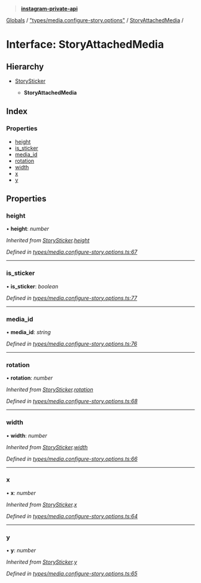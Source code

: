 > **[instagram-private-api](../README.md)**

[Globals](../README.md) / ["types/media.configure-story.options"](../modules/_types_media_configure_story_options_.md) / [StoryAttachedMedia](_types_media_configure_story_options_.storyattachedmedia.md) /

# Interface: StoryAttachedMedia

## Hierarchy

* [StorySticker](_types_media_configure_story_options_.storysticker.md)

  * **StoryAttachedMedia**

## Index

### Properties

* [height](_types_media_configure_story_options_.storyattachedmedia.md#height)
* [is_sticker](_types_media_configure_story_options_.storyattachedmedia.md#is_sticker)
* [media_id](_types_media_configure_story_options_.storyattachedmedia.md#media_id)
* [rotation](_types_media_configure_story_options_.storyattachedmedia.md#rotation)
* [width](_types_media_configure_story_options_.storyattachedmedia.md#width)
* [x](_types_media_configure_story_options_.storyattachedmedia.md#x)
* [y](_types_media_configure_story_options_.storyattachedmedia.md#y)

## Properties

###  height

• **height**: *number*

*Inherited from [StorySticker](_types_media_configure_story_options_.storysticker.md).[height](_types_media_configure_story_options_.storysticker.md#height)*

*Defined in [types/media.configure-story.options.ts:67](https://github.com/dilame/instagram-private-api/blob/01eb399/src/types/media.configure-story.options.ts#L67)*

___

###  is_sticker

• **is_sticker**: *boolean*

*Defined in [types/media.configure-story.options.ts:77](https://github.com/dilame/instagram-private-api/blob/01eb399/src/types/media.configure-story.options.ts#L77)*

___

###  media_id

• **media_id**: *string*

*Defined in [types/media.configure-story.options.ts:76](https://github.com/dilame/instagram-private-api/blob/01eb399/src/types/media.configure-story.options.ts#L76)*

___

###  rotation

• **rotation**: *number*

*Inherited from [StorySticker](_types_media_configure_story_options_.storysticker.md).[rotation](_types_media_configure_story_options_.storysticker.md#rotation)*

*Defined in [types/media.configure-story.options.ts:68](https://github.com/dilame/instagram-private-api/blob/01eb399/src/types/media.configure-story.options.ts#L68)*

___

###  width

• **width**: *number*

*Inherited from [StorySticker](_types_media_configure_story_options_.storysticker.md).[width](_types_media_configure_story_options_.storysticker.md#width)*

*Defined in [types/media.configure-story.options.ts:66](https://github.com/dilame/instagram-private-api/blob/01eb399/src/types/media.configure-story.options.ts#L66)*

___

###  x

• **x**: *number*

*Inherited from [StorySticker](_types_media_configure_story_options_.storysticker.md).[x](_types_media_configure_story_options_.storysticker.md#x)*

*Defined in [types/media.configure-story.options.ts:64](https://github.com/dilame/instagram-private-api/blob/01eb399/src/types/media.configure-story.options.ts#L64)*

___

###  y

• **y**: *number*

*Inherited from [StorySticker](_types_media_configure_story_options_.storysticker.md).[y](_types_media_configure_story_options_.storysticker.md#y)*

*Defined in [types/media.configure-story.options.ts:65](https://github.com/dilame/instagram-private-api/blob/01eb399/src/types/media.configure-story.options.ts#L65)*